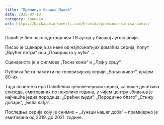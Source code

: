 ```yaml
---
title: "Преминуо Синиша Павић"
date: 2025-07-10
category: Хроника
url: https://backapalankavesti.com/hronika/preminuo-sinisa-pavic/
---
```


Павић је био најплодотворнији ТВ аутор у бившој Југославији.

Писао је сценарија за неке од најпознатијих домаћих серија, попут  „Врућег ветра“ или „Позоришта у кући“ …

Сценариста је и филмова „Тесна кожа“ и „Лаф у срцу“.

Публика ће га памтити по телевизијској серији „Бољи живот“, крајем 80-их.

Тада почиње и ера Павићевих целовечерњих серија, са више десетина епизода, емитованих по неколико година, у чијем центру збивања је најчешће једна породица: „Срећни људи“, „Породично благо“ „Стижу долари“, „Бела лађа“…

Последња серија коју је снимио – „Јунаци нашег доба“ – премијерно је емитована од 2019. до 2021. године.
